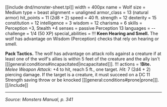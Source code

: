 [[include dnd/monster-sheet.tpl]]
width = 400px
name = Wolf
size = Medium
type = beast
alignment = unaligned
armor_class = 13 (natural armor)
hit_points = 11 (2d8 + 2)
speed = 40 ft.
strength = 12
dexterity = 15
constitution = 12
intelligence = 3
wisdom = 12
charisma = 6
skills = Perception +3, Stealth +4
senses = passive Perception 13
languages = --
challenge = 1/4 (50 XP)
special_abilities = !!!
**Keen Hearing and Smell.** The wolf has advantage on Wisdom (Perception) checks that rely on hearing or smell.

**Pack Tactics.** The wolf has advantage on attack rolls against a creature if at least one of the wolf's allies is within 5 feet of the creature and the ally isn't [[[general:conditions#incapacitated|incapacitated]]].
!!!
actions = !**Bite.** *Melee Weapon Attack:* +4 to hit, reach 5 ft., one target. *Hit:* 7 (2d4 + 2) piercing damage.  If the target is a creature, it must succeed on a DC 11 Strength saving throw or be knocked [[[general:conditions#prone|prone]]].
[[/include]]

----

*Source: Monsters Manual, p. 341*